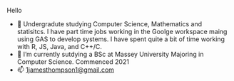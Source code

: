 Hello
- 👀 Undergradute studying Computer Science, Mathematics and statisitcs. I have part time jobs working in the Goolge workspace maing using GAS to develop systems.
I have spent quite a bit of time working with R, JS, Java, and C++/C.
- 🌱 I’m currently sutdying a BSc at Massey University Majoring in Computer Science. Commenced 2021
- 📫 1jamesthompson1@gmail.com
